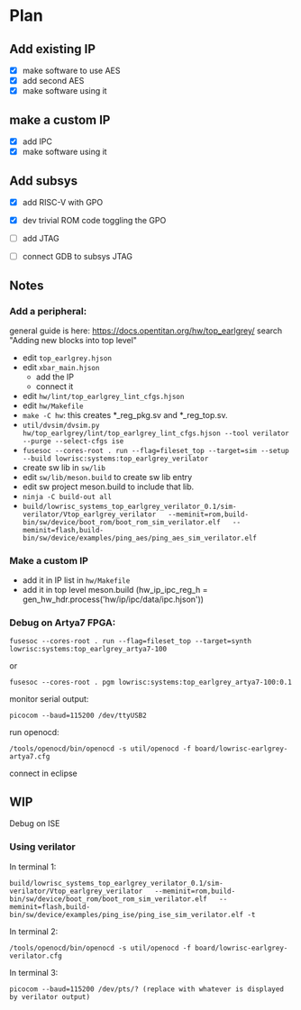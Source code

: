# Plan

## Add existing IP
- [x] make software to use AES
- [x] add second AES
- [x] make software using it

## make a custom IP
- [x] add IPC
- [x] make software using it

## Add subsys
- [x] add RISC-V with GPO
- [x] dev trivial ROM code toggling the GPO
- [ ] add JTAG
- [ ] connect GDB to subsys JTAG


## Notes

### Add a peripheral:
general guide is here: https://docs.opentitan.org/hw/top_earlgrey/ search "Adding new blocks into top level"
- edit `top_earlgrey.hjson`
- edit `xbar_main.hjson`
    - add the IP
    - connect it
- edit `hw/lint/top_earlgrey_lint_cfgs.hjson`
- edit `hw/Makefile`
- `make -C hw`: this creates \*_reg_pkg.sv and \*_reg_top.sv.
- `util/dvsim/dvsim.py hw/top_earlgrey/lint/top_earlgrey_lint_cfgs.hjson --tool verilator --purge --select-cfgs ise`
- `fusesoc --cores-root . run --flag=fileset_top --target=sim --setup --build lowrisc:systems:top_earlgrey_verilator`
- create sw lib in `sw/lib`
- edit `sw/lib/meson.build` to create sw lib entry
- edit sw project meson.build to include that lib.
- `ninja -C build-out all`
- `build/lowrisc_systems_top_earlgrey_verilator_0.1/sim-verilator/Vtop_earlgrey_verilator   --meminit=rom,build-bin/sw/device/boot_rom/boot_rom_sim_verilator.elf   --meminit=flash,build-bin/sw/device/examples/ping_aes/ping_aes_sim_verilator.elf`

### Make a custom IP
- add it in IP list in `hw/Makefile`
- add it in top level meson.build (hw_ip_ipc_reg_h = gen_hw_hdr.process('hw/ip/ipc/data/ipc.hjson'))


### Debug on Artya7 FPGA:

````
fusesoc --cores-root . run --flag=fileset_top --target=synth lowrisc:systems:top_earlgrey_artya7-100
````
or
````
fusesoc --cores-root . pgm lowrisc:systems:top_earlgrey_artya7-100:0.1
````

monitor serial output:
````
picocom --baud=115200 /dev/ttyUSB2
````

run openocd:
````
/tools/openocd/bin/openocd -s util/openocd -f board/lowrisc-earlgrey-artya7.cfg
````

connect in eclipse


## WIP

Debug on ISE

### Using verilator
In terminal 1:
````
build/lowrisc_systems_top_earlgrey_verilator_0.1/sim-verilator/Vtop_earlgrey_verilator   --meminit=rom,build-bin/sw/device/boot_rom/boot_rom_sim_verilator.elf   --meminit=flash,build-bin/sw/device/examples/ping_ise/ping_ise_sim_verilator.elf -t
````

In terminal 2:
````
/tools/openocd/bin/openocd -s util/openocd -f board/lowrisc-earlgrey-verilator.cfg
````

In terminal 3:
````
picocom --baud=115200 /dev/pts/? (replace with whatever is displayed by verilator output)
````

